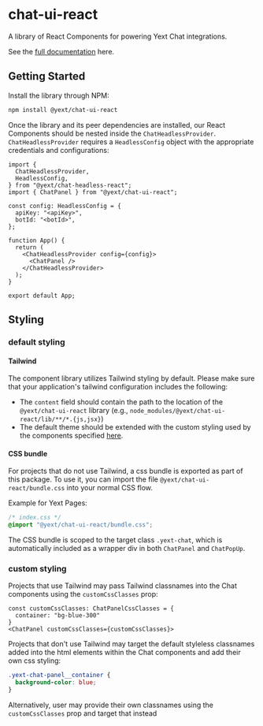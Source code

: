 # chat-ui-react

A library of React Components for powering Yext Chat integrations.

See the [full documentation](./docs/chat-ui-react.md) here.

## Getting Started

Install the library through NPM:

```bash
npm install @yext/chat-ui-react
```

Once the library and its peer dependencies are installed, our React Components should be nested inside the `ChatHeadlessProvider`. `ChatHeadlessProvider` requires a `HeadlessConfig` object with the appropriate credentials and configurations:

```tsx
import {
  ChatHeadlessProvider,
  HeadlessConfig,
} from "@yext/chat-headless-react";
import { ChatPanel } from "@yext/chat-ui-react";

const config: HeadlessConfig = {
  apiKey: "<apiKey>",
  botId: "<botId>",
};

function App() {
  return (
    <ChatHeadlessProvider config={config}>
      <ChatPanel />
    </ChatHeadlessProvider>
  );
}

export default App;
```

## Styling

### default styling

#### Tailwind

The component library utilizes Tailwind styling by default. Please make sure that your application's tailwind configuration includes the following:

- The `content` field should contain the path to the location of the `@yext/chat-ui-react` library (e.g., `node_modules/@yext/chat-ui-react/lib/**/*.{js,jsx}`)
- The default theme should be extended with the custom styling used by the components specified [here](https://github.com/yext/chat-ui-react/blob/main/tailwind.config.js).

#### CSS bundle

For projects that do not use Tailwind, a css bundle is exported as part of this package. To use it, you can import
the file `@yext/chat-ui-react/bundle.css` into your normal CSS flow.

Example for Yext Pages:

```css
/* index.css */
@import "@yext/chat-ui-react/bundle.css";
```

The CSS bundle is scoped to the target class `.yext-chat`, which is automatically included as a wrapper div in both
`ChatPanel` and `ChatPopUp`.

### custom styling

Projects that use Tailwind may pass Tailwind classnames into the Chat components using the `customCssClasses` prop:

```tsx
const customCssClasses: ChatPanelCssClasses = {
  container: "bg-blue-300"
}
<ChatPanel customCssClasses={customCssClasses}>
```

Projects that don't use Tailwind may target the default styleless classnames added into the html elements within the Chat components and add their own css styling:

```css
.yext-chat-panel__container {
  background-color: blue;
}
```

Alternatively, user may provide their own classnames using the `customCssClasses` prop and target that instead
